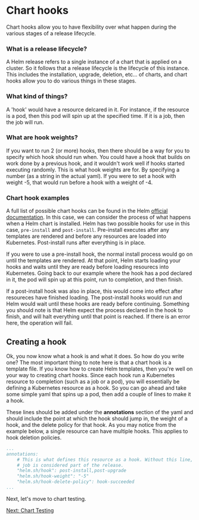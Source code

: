 # Chart hooks

Chart hooks allow you to have flexibility over what happen during the various stages of a release lifecycle.

### What is a release lifecycle?

A Helm release refers to a single instance of a chart that is applied on a cluster. So it follows that a release lifecycle is the lifecycle of this instance. This includes the installation, upgrade, deletion, etc... of charts, and chart hooks allow you to do various things in these stages.

### What kind of things?

A 'hook' would have a resource delcared in it. For instance, if the resource is a pod, then this pod will spin up at the specified time. If it is a job, then the job will run.

### What are hook weights?

If you want to run 2 (or more) hooks, then there should be a way for you to specify which hook should run when. You could have a hook that builds on work done by a previous hook, and it wouldn't work well if hooks started executing randomly. This is what hook weights are for. By specifying a number (as a string in the actual yaml). If you were to set a hook with weight -5, that would run before a hook with a weight of -4.

### Chart hook examples

A full list of possible chart hooks can be found in the Helm [official documentation](https://helm.sh/docs/topics/charts_hooks/#the-available-hooks). In this case, we can consider the process of what happens when a Helm chart is installed. Helm has two possible hooks for use in this case, ```pre-install``` and ```post-install```. Pre-install executes after any templates are rendered and before any resources are loaded into Kubernetes. Post-install runs after everything is in place.

If you were to use a pre-install hook, the normal install process would go on until the templates are rendered. At that point, Helm starts loading your hooks and waits until they are ready before loading resourecs into Kubernetes. Going back to our example where the hook has a pod declared in it, the pod will spin up at this point, run to completion, and then finish.

If a post-install hook was also in place, this would come into effect after resoureces have finished loading. The post-install hooks would run and Helm would wait until these hooks are ready before continuing. Something you should note is that Helm expect the process declared in the hook to finish, and will halt everything until that point is reached. If there is an error here, the operation will fail.

## Creating a hook

Ok, you now know what a hook is and what it does. So how do you write one? The most important thing to note here is that a chart hook is a template file. If you know how to create Helm templates, then you're well on your way to creating chart hooks. Since each hook run a Kubernetes resource to completion (such as a job or a pod), you will essentially be defining a Kubernetes resource as a hook. So you can go ahead and take some simple yaml that spins up a pod, then add a couple of lines to make it a hook. 

These lines should be added under the **annotations** section of the yaml and should include the point at which the hook should jump in, the weight of a hook, and the delete policy for that hook. As you may notice from the example below, a single resource can have multiple hooks. This applies to hook deletion policies.

```yaml
...
annotations:
    # This is what defines this resource as a hook. Without this line, the
    # job is considered part of the release.
    "helm.sh/hook": post-install,post-upgrade
    "helm.sh/hook-weight": "-5"
    "helm.sh/hook-delete-policy": hook-succeeded
...
```

Next, let's move to chart testing.

[Next: Chart Testing](test-charts.md)